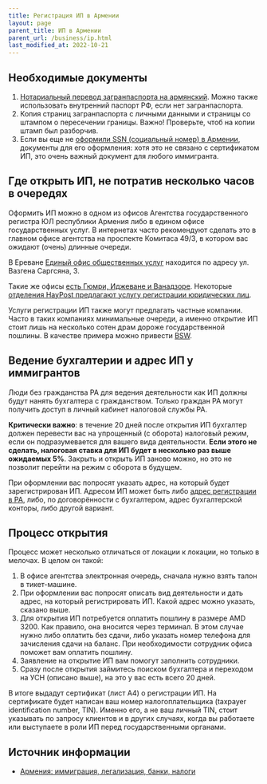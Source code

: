 ```yaml
---
title: Регистрация ИП в Армении
layout: page
parent_title: ИП в Армении
parent_url: /business/ip.html
last_modified_at: 2022-10-21
---
```


## Необходимые документы

1. [Нотариальный перевод загранпаспорта на армянский](../documents/passport-translation.md). Можно также использовать внутренний паспорт РФ, если нет загранпаспорта.
2. Копия страниц загранпаспорта с личными данными и страницы со штампом о пересечении границы. Важно! Проверьте, чтоб на копии штамп был разборчив.
3. Если вы еще не [оформили SSN (социальный номер) в Армении](../documents/social-number.md), документы для его оформления: хотя это не связано с сертификатом ИП, это очень важный документ для любого иммигранта.

## Где открыть ИП, не потратив несколько часов в очередях

Оформить ИП можно в одном из офисов Агентства государственного регистра ЮЛ республики Армения либо в едином офисе
государственных услуг. В интернетах часто рекомендуют сделать это в главном офисе агентства на проспекте Комитаса 49/3,
в котором вас ожидают (очень) длинные очереди.

В Ереване [Единый офис общественных услуг](https://www.moj.am/ru/page/617) находится по адресу ул. Вазгена Саргсяна, 3.

Такие же офисы [есть Гюмри, Иджеване и Ванадзоре](https://www.haypost.am/ru/government-services/Unified-Offices-for-Public-Service).
Некоторые [отделения HayPost предлагают услугу регистрации юридических лиц](https://www.haypost.am/ru/government-services/Unified-Offices-for-Public-Service).

Услуги регистрации ИП также могут предлагать частные компании. Часто в таких компаниях минимальные очереди, а именно
открытие ИП стоит лишь на несколько сотен драм дороже государственной пошлины. В качестве примера можно привести [BSW](http://bsw.am/).

## Ведение бухгалтерии и адрес ИП у иммигрантов

Люди без гражданства РА для ведения деятельности как ИП должны будут нанять бухгалтера с гражданством. Только граждан
РА могут получить доступ в личный кабинет налоговой службы РА.

**Критически важно**: в течение 20 дней после открытия ИП бухгалтер должен перевести вас на упрощенный (с оборота)
налоговый режим, если он подразумевается для вашего вида деятельности.
**Если этого не сделать, налоговая ставка для ИП будет в несколько раз выше ожидаемых 5%**.
Закрыть и открыть ИП заново можно, но это не позволит перейти на режим с оборота в будущем.

При оформлении вас попросят указать адрес, на который будет зарегистрирован ИП. Адресом ИП может быть либо
[адрес регистрации в РА](../documents/registration.md), либо, по договорённости с бухгалтером, адрес бухгалтерской конторы, либо другой вариант.

## Процесс открытия

Процесс может несколько отличаться от локации к локации, но только в мелочах. В целом он такой:

1. В офисе агентства электронная очередь, сначала нужно взять талон в тикет-машине.
2. При оформлении вас попросят описать вид деятельности и дать адрес, на который регистрировать ИП. Какой адрес можно указать, сказано выше.
3. Для открытия ИП потребуется оплатить пошлину в размере AMD 3200. Как правило, она вносится через терминал. В этом случае нужно либо оплатить без сдачи, либо указать номер телефона для зачисления сдачи на баланс. При необходимости сотрудник офиса поможет вам оплатить пошлину.
4. Заявление на открытие ИП вам помогут заполнить сотрудники.
5. Сразу после открытия займитесь поиском бухгалтера и переходом на УСН (описано выше), на это у вас есть всего 20 дней.

В итоге выдадут сертификат (лист А4) о регистрации ИП. На сертификате будет написан ваш номер налогоплательщика
(taxpayer identification number, TIN). Именно его, а не ваш личный TIN, стоит указывать по запросу клиентов и
в других случаях, когда вы работаете или выступаете в роли ИП перед государственными органами.

## Источник информации

- [Армения: иммиграция, легализация, банки, налоги](https://t.me/am_banking_and_residency)
